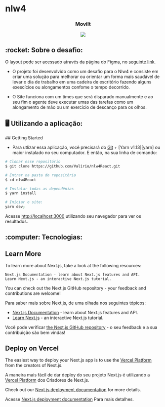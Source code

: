 # nlw4

<h3 align="center">
  MoviIt
</h3>

<p align="center">
  <img src="https://github.com/Valirio/nlw4React/src/wallpaper/Wallpaper - 1440x900.png" />
</p>

<div>
  <h2> :rocket: Sobre o desafio: </h2>
  
O layout pode ser acessado através da página do Figma, no [seguinte link](https://www.figma.com/file/57cetIcDXOl58VklFROKds/Move.it-1.0-(Copy)?node-id=160%3A2761).
  
  - O projeto foi desenvolvido como um desafio para o Nlw4 e consiste em criar uma solução para 
melhorar ou orientar um forma mais saudável de levar o dia de trabalho em uma cadeira de escritório fazendo alguns exescícios ou alongamentos confome o tempo decorrido.
 
 - O Site funciona com um times que será disparado manualmente e ao seu fim o agente deve executar umas das tarefas como um alongamento de mão ou um exercício de  descanço para os olhos.
  
</div>

<div>
  <h2> 🖥 Utilizando a aplicação: </h2>
  ## Getting Started

  - Para utlizar essa aplicação, você precisará do [Git](https://git-scm.com) + [Yarn v1.13][yarn] ou maior instalado no seu computador. E então, na sua linha de comando:
  ```bash
# Clonar esse repositório
$ git clone https://github.com/Valirio/nlw4React.git

# Entrar na pasta do repositório
$ cd nlw4React

# Instalar todas as dependênias
$ yarn install

# Iniciar o site:
yarn dev;

```

Acesse [http://localhost:3000](http://localhost:3000) utilizando seu navegador para ver os resultados.
</div>

<div>
  <h2> :computer: Tecnologias: </h2>
   <p></p>
</div>

## Learn More

To learn more about Next.js, take a look at the following resources:

    Next.js Documentation - learn about Next.js features and API.
    Learn Next.js - an interactive Next.js tutorial.

You can check out the Next.js GitHub repository - your feedback and contributions are welcome!

Para saber mais sobre Next.js, de uma olhada nos seguintes tópicos:

- [Next.js Documentation](https://nextjs.org/docs) - learn about Next.js features and API.
- [Learn Next.js](https://nextjs.org/learn) - an interactive Next.js tutorial.

Você pode verificar [the Next.js GitHub repository](https://github.com/vercel/next.js/) - o seu feedback e a sua contribuição são bem vindas!


## Deploy on Vercel

The easiest way to deploy your Next.js app is to use the [Vercel Platform](https://vercel.com/new?utm_medium=default-template&filter=next.js&utm_source=create-next-app&utm_campaign=create-next-app-readme) from the creators of Next.js.

A maneira mais fácil de dar deploy do seu projeto Next.js é utilizando a [Vercel Platform](https://vercel.com/new?utm_medium=default-template&filter=next.js&utm_source=create-next-app&utm_campaign=create-next-app-readme) dos Criadores de Next.js.

Check out our [Next.js deployment documentation](https://nextjs.org/docs/deployment) for more details.

Acesse [Next.js deployment documentation](https://nextjs.org/docs/deployment) Para mais detalhes.
